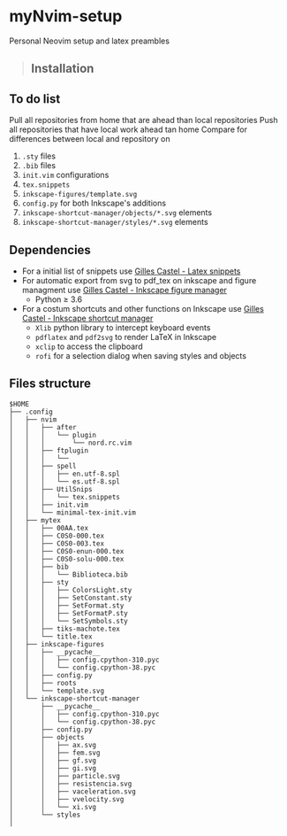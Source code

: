 
# myNvim-setup

Personal Neovim setup and latex preambles

> ## Installation

## To do list

Pull all repositories from home that are ahead than local repositories
Push all repositories that have local work ahead tan home
Compare for differences between local and repository on

1. `.sty` files
1. `.bib` files
1. `init.vim` configurations
1. `tex.snippets`
1. `inkscape-figures/template.svg`
1. `config.py` for both Inkscape's additions
1. `inkscape-shortcut-manager/objects/*.svg` elements
1. `inkscape-shortcut-manager/styles/*.svg` elements

## Dependencies


* For a initial list of snippets use
[Gilles Castel - Latex snippets](https://github.com/gillescastel/latex-snippets)
* For automatic export from svg to pdf_tex on inkscape and figure managment use
[Gilles Castel - Inkscape figure
manager](https://github.com/gillescastel/latex-snippets)
  * Python ≥ 3.6
* For a costum shortcuts and other functions on Inkscape use [Gilles Castel -
Inkscape shortcut manager](https://github.com/gillescastel/latex-snippets)
  * `Xlib` python library to intercept keyboard events
  * `pdflatex` and `pdf2svg` to render LaTeX in Inkscape
  * `xclip` to access the clipboard
  * `rofi` for a selection dialog when saving styles and objects

## Files structure

```
$HOME  
├── .config  
│   ├── nvim  
│   │   ├── after  
│   │   │   └── plugin  
│   │   │       └── nord.rc.vim  
│   │   ├── ftplugin  
│   │   │   └──  
│   │   ├── spell  
│   │   │   ├── en.utf-8.spl  
│   │   │   └── es.utf-8.spl  
│   │   ├── UtilSnips  
│   │   │   └── tex.snippets  
│   │   ├── init.vim  
│   │   └── minimal-tex-init.vim  
│   ├── mytex  
│   │   ├── 00AA.tex
│   │   ├── C0S0-000.tex
│   │   ├── C0S0-003.tex
│   │   ├── C0S0-enun-000.tex
│   │   ├── C0S0-solu-000.tex
│   │   ├── bib
│   │   │   └── Biblioteca.bib
│   │   ├── sty
│   │   │   ├── ColorsLight.sty
│   │   │   ├── SetConstant.sty
│   │   │   ├── SetFormat.sty
│   │   │   ├── SetFormatP.sty
│   │   │   └── SetSymbols.sty
│   │   ├── tiks-machote.tex
│   │   └── title.tex
│   ├── inkscape-figures  
│   │   ├── __pycache__
│   │   │   ├── config.cpython-310.pyc
│   │   │   └── config.cpython-38.pyc
│   │   ├── config.py
│   │   ├── roots
│   │   └── template.svg
│   └── inkscape-shortcut-manager  
│       ├── __pycache__
│       │   ├── config.cpython-310.pyc
│       │   └── config.cpython-38.pyc
│       ├── config.py
│       ├── objects
│       │   ├── ax.svg
│       │   ├── fem.svg
│       │   ├── gf.svg
│       │   ├── gi.svg
│       │   ├── particle.svg
│       │   ├── resistencia.svg
│       │   ├── vaceleration.svg
│       │   ├── vvelocity.svg
│       │   └── xi.svg
│       └── styles
│  
```
